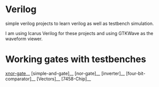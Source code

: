# Verilog

simple verilog projects to learn verilog as well as testbench simulation. 

I am using Icarus Verilog for these projects and using GTKWave as the waveform viewer. 

# Working gates with testbenches 

[xnor-gate](https://github.com/berrios96sean/Verilog/tree/main/xnor-gate)__
[simple-and-gate]__
[nor-gate]__
[inverter]__
[four-bit-comparator]__
[Vectors]__
[7458-Chip]__
